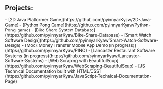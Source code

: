 <h2>Projects:</h2>
  - [2D Java Platformer Game](https://github.com/pyinnyarKyaw/2D-Java-Game)
  - [Python Pong Game](https://github.com/pyinnyarKyaw/Python-Pong-game)
  - [Bike Share System Database](https://github.com/pyinnyarKyaw/Bike-Share-Database)
  - [Smart Watch Software Design](https://github.com/pyinnyarKyaw/Smart-Watch-Software-Design)
  - [Mock Money Transfer Mobile App Demo (in progress)](https://github.com/pyinnyarKyaw/PINO)
  - [Lancaster Restaurant Software Systems (in progress)(https://github.com/pyinnyarKyaw/Lancaster-Software-Systems)
  - [Web Scraping with BeautifulSoup](https://github.com/pyinnyarKyaw/WebScraping-BeautifulSoup)
  - [JS Technical Documentation built with HTML/CSS](https://github.com/pyinnyarKyaw/JavaScript-Technical-Documentation-Page)
